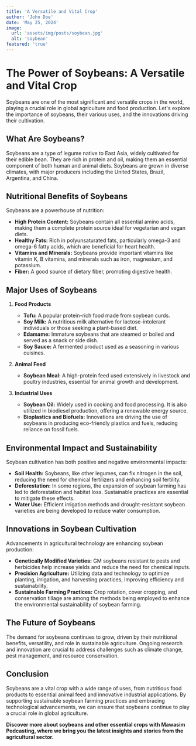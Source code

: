 ```yaml
---
title: 'A Versatile and Vital Crop'
author: 'John Doe'
date: 'May 25, 2024'
image: 
  url: 'assets/img/posts/soybean.jpg'
  alt: 'soybean'
featured: 'true'
---
```



# The Power of Soybeans: A Versatile and Vital Crop

Soybeans are one of the most significant and versatile crops in the world, playing a crucial role in global agriculture and food production. Let's explore the importance of soybeans, their various uses, and the innovations driving their cultivation.

## What Are Soybeans?

Soybeans are a type of legume native to East Asia, widely cultivated for their edible bean. They are rich in protein and oil, making them an essential component of both human and animal diets. Soybeans are grown in diverse climates, with major producers including the United States, Brazil, Argentina, and China.

## Nutritional Benefits of Soybeans

Soybeans are a powerhouse of nutrition:

- **High Protein Content:** Soybeans contain all essential amino acids, making them a complete protein source ideal for vegetarian and vegan diets.
- **Healthy Fats:** Rich in polyunsaturated fats, particularly omega-3 and omega-6 fatty acids, which are beneficial for heart health.
- **Vitamins and Minerals:** Soybeans provide important vitamins like vitamin K, B vitamins, and minerals such as iron, magnesium, and potassium.
- **Fiber:** A good source of dietary fiber, promoting digestive health.

## Major Uses of Soybeans

1. **Food Products**
   - **Tofu:** A popular protein-rich food made from soybean curds.
   - **Soy Milk:** A nutritious milk alternative for lactose-intolerant individuals or those seeking a plant-based diet.
   - **Edamame:** Immature soybeans that are steamed or boiled and served as a snack or side dish.
   - **Soy Sauce:** A fermented product used as a seasoning in various cuisines.

2. **Animal Feed**
   - **Soybean Meal:** A high-protein feed used extensively in livestock and poultry industries, essential for animal growth and development.

3. **Industrial Uses**
   - **Soybean Oil:** Widely used in cooking and food processing. It is also utilized in biodiesel production, offering a renewable energy source.
   - **Bioplastics and Biofuels:** Innovations are driving the use of soybeans in producing eco-friendly plastics and fuels, reducing reliance on fossil fuels.

## Environmental Impact and Sustainability

Soybean cultivation has both positive and negative environmental impacts:

- **Soil Health:** Soybeans, like other legumes, can fix nitrogen in the soil, reducing the need for chemical fertilizers and enhancing soil fertility.
- **Deforestation:** In some regions, the expansion of soybean farming has led to deforestation and habitat loss. Sustainable practices are essential to mitigate these effects.
- **Water Use:** Efficient irrigation methods and drought-resistant soybean varieties are being developed to reduce water consumption.

## Innovations in Soybean Cultivation

Advancements in agricultural technology are enhancing soybean production:

- **Genetically Modified Varieties:** GM soybeans resistant to pests and herbicides help increase yields and reduce the need for chemical inputs.
- **Precision Agriculture:** Utilizing data and technology to optimize planting, irrigation, and harvesting practices, improving efficiency and sustainability.
- **Sustainable Farming Practices:** Crop rotation, cover cropping, and conservation tillage are among the methods being employed to enhance the environmental sustainability of soybean farming.

## The Future of Soybeans

The demand for soybeans continues to grow, driven by their nutritional benefits, versatility, and role in sustainable agriculture. Ongoing research and innovation are crucial to address challenges such as climate change, pest management, and resource conservation.

## Conclusion

Soybeans are a vital crop with a wide range of uses, from nutritious food products to essential animal feed and innovative industrial applications. By supporting sustainable soybean farming practices and embracing technological advancements, we can ensure that soybeans continue to play a crucial role in global agriculture.

**Discover more about soybeans and other essential crops with Mawasim Podcasting, where we bring you the latest insights and stories from the agricultural sector.**
